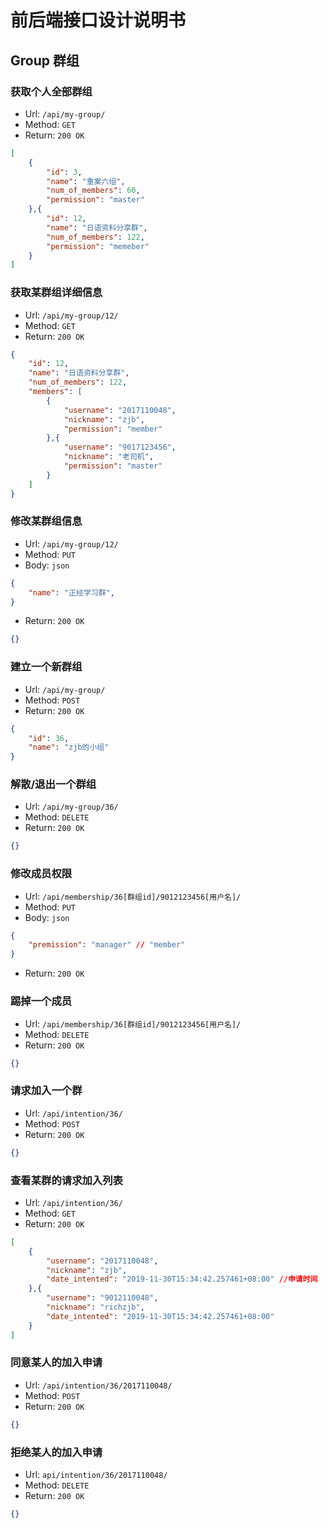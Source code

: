# 前后端接口设计说明书

## Group 群组

### 获取个人全部群组

* Url: `/api/my-group/`
* Method: `GET`
* Return: `200 OK`

```json
[
    {
        "id": 3,
        "name": "重案六组",
        "num_of_members": 60,
        "permission": "master"
    },{
        "id": 12,
        "name": "日语资料分享群",
        "num_of_members": 122,
        "permission": "memeber"
    }
]
```

### 获取某群组详细信息

* Url: `/api/my-group/12/`
* Method: `GET`
* Return: `200 OK`

```json
{
    "id": 12,
    "name": "日语资料分享群",
    "num_of_members": 122,
    "members": [
        {
            "username": "2017110048",
            "nickname": "zjb",
            "permission": "member"
        },{
            "username": "9017123456",
            "nickname": "老司机",
            "permission": "master"
        }
    ]
}
```

### 修改某群组信息

* Url: `/api/my-group/12/`
* Method: `PUT`
* Body: `json`

```json
{
    "name": "正经学习群",
}
```

* Return: `200 OK`

```json
{}
```

### 建立一个新群组

* Url: `/api/my-group/`
* Method: `POST`
* Return: `200 OK`

```json
{
    "id": 36,
    "name": "zjb的小组"
}
```

### 解散/退出一个群组

* Url: `/api/my-group/36/`
* Method: `DELETE`
* Return: `200 OK`

```json
{}
```

### 修改成员权限

* Url: `/api/membership/36[群组id]/9012123456[用户名]/`
* Method: `PUT`
* Body: `json`

```json
{
    "premission": "manager" // "member"
}
```

* Return: `200 OK`

### 踢掉一个成员

* Url: `/api/membership/36[群组id]/9012123456[用户名]/`
* Method: `DELETE`
* Return: `200 OK`

```json
{}
```

### 请求加入一个群

* Url: `/api/intention/36/`
* Method: `POST`
* Return: `200 OK`

```json
{}
```

### 查看某群的请求加入列表

* Url: `/api/intention/36/`
* Method: `GET`
* Return: `200 OK`

```json
[
    {
        "username": "2017110048",
        "nickname": "zjb",
        "date_intented": "2019-11-30T15:34:42.257461+08:00" //申请时间
    },{
        "username": "9012110048",
        "nickname": "richzjb",
        "date_intented": "2019-11-30T15:34:42.257461+08:00"
    }
]
```

### 同意某人的加入申请

* Url: `/api/intention/36/2017110048/`
* Method: `POST`
* Return: `200 OK`

```json
{}
```

### 拒绝某人的加入申请

* Url: `api/intention/36/2017110048/`
* Method: `DELETE`
* Return: `200 OK`

```json
{}
```
